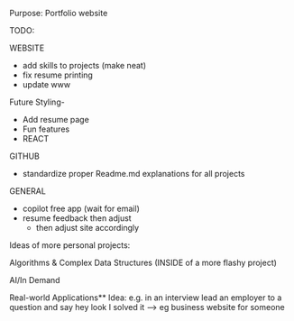 Purpose:
Portfolio website


TODO:

WEBSITE
- add skills to projects (make neat)
- fix resume printing
- update www


Future Styling-
- Add resume page
- Fun features
- REACT



GITHUB
- standardize proper Readme.md explanations for all projects


GENERAL
- copilot free app (wait for email)
- resume feedback then adjust
    - then adjust site accordingly





Ideas of more personal projects:

Algorithms & Complex Data Structures (INSIDE of a more flashy project)

AI/In Demand

Real-world Applications** Idea: e.g. in an interview lead an employer to a question and say hey look I solved it 
--> eg business website for someone





